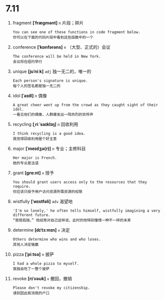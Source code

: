 # 7.11









1. fragment **[ˈfræɡmənt]** `n` 片段；碎片
    ```
    You can see one of these functions in code fragment below.
    你可以在下面的代码片段中看到这些函数中的一个
    ```

2. conference **[ˈkɒnfərəns]** `n` （大型、正式的）会议
    ```
    The conference will be held in New York.
    会议将在纽约举行
    ```

3. unique **[juˈniːk]** `adj` 独一无二的，唯一的
    ```
    Each person's signature is unique.
    每个人的签名都是独一无二的
    ```

4. idol **[ˈaɪdl]** `n` 偶像
    ```
    A great cheer went up from the crowd as they caught sight of their idol.
    一看见他们的偶像，人群爆发出一阵热烈的欢呼声
    ```

5. recycling **[ˌriːˈsaɪklɪŋ]** `n` 回收利用
    ```
    I think recycling is a good idea.
    我觉得回收利用是个好主意
    ```

6. major **[ˈmeɪdʒə(r)]** `n` 专业；主修科目
    ```
    Her major is French.
    她的专业是法语
    ```

7. grant **[ɡrɑːnt]** `v` 授予
    ```
    You should grant users access only to the resources that they require.
    你应该只授予用户访问资源所需资源的权限
    ```

8. wistfully **[ˈwɪstfəli]** `adv` 渴望地
    ```
    'I'm so lonely,' he often tells himself, wistfully imagining a very different future.
    “我很孤独，” 他经常对自己这样说，此时的他特别憧憬一种不一样的未来
    ```

9. determine **[dɪˈtɜːmɪn]** `v` 决定
    ```
    Others determine who wins and who loses.
    其他人决定输赢
    ```

10. pizza **[ˈpiːtsə]** `n` 披萨
    ```
    I had a whole pizza to myself.
    我独自吃了一整个披萨
    ```

11. revoke **[rɪˈvəʊk]** `v` 撤回，撤销
    ```
    Please don't revoke my citizenship.
    请别因此取消我的户口
    ```
